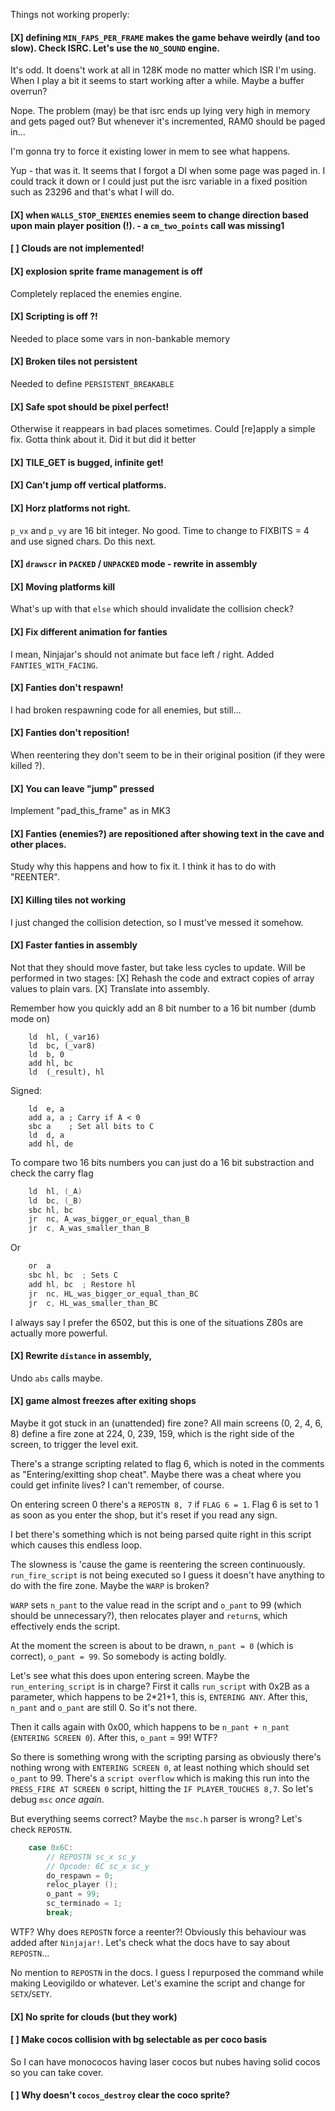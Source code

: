 Things not working properly:

#### [X] defining `MIN_FAPS_PER_FRAME` makes the game behave weirdly (and too slow). Check ISRC. Let's use the `NO_SOUND` engine.

It's odd. It doens't work at all in 128K mode no matter which ISR I'm using. When I play a bit it seems to start working after a while. Maybe a buffer overrun? 

Nope. The problem (may) be that isrc ends up lying very high in memory and gets paged out? But whenever it's incremented, RAM0 should be paged in...

I'm gonna try to force it existing lower in mem to see what happens.

Yup - that was it. It seems that I forgot a DI when some page was paged in. I could track it down or I could just put the isrc variable in a fixed position such as 23296 and that's what I will do.

#### [X] when `WALLS_STOP_ENEMIES` enemies seem to change direction based upon main player position (!). - a `cm_two_points` call was missing1

#### [ ] Clouds are not implemented!

#### [X] explosion sprite frame management is off

Completely replaced the enemies engine.

#### [X] Scripting is off ?!

Needed to place some vars in non-bankable memory

#### [X] Broken tiles not persistent

Needed to define `PERSISTENT_BREAKABLE`

#### [X] Safe spot should be pixel perfect!

Otherwise it reappears in bad places sometimes. Could [re]apply a simple fix. Gotta think about it. Did it but did it better

#### [X] TILE_GET is bugged, infinite get!

#### [X] Can't jump off vertical platforms.

#### [X] Horz platforms not right.

`p_vx` and `p_vy` are 16 bit integer. No good. Time to change to FIXBITS = 4 and use signed chars. Do this next.

#### [X] `drawscr` in `PACKED` / `UNPACKED` mode - rewrite in assembly

#### [X] Moving platforms kill

What's up with that `else` which should invalidate the collision check?

#### [X] Fix different animation for fanties

I mean, Ninjajar's should not animate but face left / right. Added `FANTIES_WITH_FACING`.

#### [X] Fanties don't respawn!

I had broken respawning code for all enemies, but still...

#### [X] Fanties don't reposition!

When reentering they don't seem to be in their original position (if they were killed ?).

#### [X] You can leave "jump" pressed

Implement "pad_this_frame" as in MK3

#### [X] Fanties (enemies?) are repositioned after showing text in the cave and other places.

Study why this happens and how to fix it. I think it has to do with "REENTER".

#### [X] Killing tiles not working

I just changed the collision detection, so I must've messed it somehow.

#### [X] Faster fanties in assembly

Not that they should move faster, but take less cycles to update. Will be performed in two stages:
[X] Rehash the code and extract copies of array values to plain vars.
[X] Translate into assembly.

Remember how you quickly add an 8 bit number to a 16 bit number (dumb mode on)

```
	ld  hl, (_var16)
	ld  bc, (_var8)
	ld  b, 0
	add hl, bc
	ld  (_result), hl
```

Signed:

```
	ld  e, a
	add a, a ; Carry if A < 0
	sbc a    ; Set all bits to C
	ld  d, a
	add hl, de
```

To compare two 16 bits numbers you can just do a 16 bit substraction and check the carry flag

```c
	ld  hl, (_A)
	ld  bc, (_B)
	sbc hl, bc
	jr  nc, A_was_bigger_or_equal_than_B
	jr  c, A_was_smaller_than_B
```

Or

```c
	or  a
	sbc hl, bc 	; Sets C 
	add hl, bc  ; Restore hl
	jr  nc, HL_was_bigger_or_equal_than_BC
	jr  c, HL_was_smaller_than_BC
```

I always say I prefer the 6502, but this is one of the situations Z80s are actually more powerful.

#### [X] Rewrite `distance` in assembly, 

Undo `abs` calls maybe.

#### [X] game almost freezes after exiting shops

Maybe it got stuck in an (unattended) fire zone? All main screens (0, 2, 4, 6, 8) define a fire zone at 224, 0, 239, 159, which is the right side of the screen, to trigger the level exit.

There's a strange scripting related to flag 6, which is noted in the comments as "Entering/exitting shop cheat". Maybe there was a cheat where you could get infinite lives? I can't remember, of course.

On entering screen 0 there's a `REPOSTN 8, 7` if `FLAG 6 = 1`. Flag 6 is set to 1 as soon as you enter the shop, but it's reset if you read any sign.

I bet there's something which is not being parsed quite right in this script which causes this endless loop.

The slowness is 'cause the game is reentering the screen continuously. `run_fire_script` is not being executed so I guess it doesn't have anything to do with the fire zone. Maybe the `WARP` is broken?

`WARP` sets `n_pant` to the value read in the script and `o_pant` to 99 (which should be unnecessary?), then relocates player and `return`s, which effectively ends the script.

At the moment the screen is about to be drawn, `n_pant = 0` (which is correct), `o_pant = 99`. So somebody is acting boldly.

Let's see what this does upon entering screen. Maybe the `run_entering_script` is in charge? First it calls `run_script` with 0x2B as a parameter, which happens to be 2*21+1, this is, `ENTERING ANY`. After this, `n_pant` and `o_pant` are still 0. So it's not there.

Then it calls again with 0x00, which happens to be `n_pant + n_pant` (`ENTERING SCREEN 0`). After this, `o_pant` = 99! WTF?

So there is something wrong with the scripting parsing as obviously there's nothing wrong with `ENTERING SCREEN 0`, at least nothing which should set `o_pant` to 99. There's a `script overflow` which is making this run into the `PRESS_FIRE AT SCREEN 0` script, hitting the `IF PLAYER_TOUCHES 8,7`. So let's debug `msc` *once again*.

But everything seems correct? Maybe the `msc.h` parser is wrong? Let's check `REPOSTN`.

```c
    case 0x6C:
        // REPOSTN sc_x sc_y
        // Opcode: 6C sc_x sc_y
        do_respawn = 0;
        reloc_player ();
        o_pant = 99;
        sc_terminado = 1;
        break;
```

WTF? Why does `REPOSTN` force a reenter?! Obviously this behaviour was added after `Ninjajar!`. Let's check what the docs have to say about `REPOSTN`...

No mention to `REPOSTN` in the docs. I guess I repurposed the command while making Leovigildo or whatever. Let's examine the script and change for `SETX`/`SETY`.

#### [X] No sprite for clouds (but they work)

#### [ ] Make cocos collision with bg selectable as per coco basis

So I can have monococos having laser cocos but nubes having solid cocos so you can take cover.

#### [ ] Why doesn't `cocos_destroy` clear the coco sprite?




